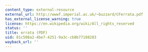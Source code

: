 ```yaml
---
content_type: external-resource
external_url: http://wwwf.imperial.ac.uk/~buzzard/CFerrata.pdf
has_external_license_warning: true
license: https://en.wikipedia.org/wiki/All_rights_reserved
status: ''
title: errata (PDF)
uid: 81c508a2-4be7-4251-9a3c-cb8b77188283
wayback_url: ''
---
```

